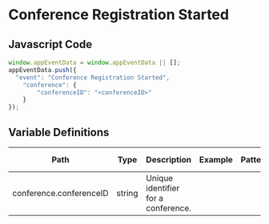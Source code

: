 # Conference Registration Started

### 

## Javascript Code
```js
window.appEventData = window.appEventData || [];
appEventData.push({
  "event": "Conference Registration Started",
    "conference": {
        "conferenceID": "<conferenceID>"
    }
});
```

## Variable Definitions

|Path|Type|Description|Example|Pattern|Min Length|Max Length|Minimum|Maximum|Multiple Of|
| --- | --- | --- | --- | --- | --- | --- | --- | --- | --- |
|conference.conferenceID|string|Unique identifier for a conference.||||||||




